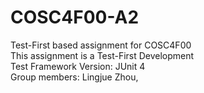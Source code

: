 # COSC4F00-A2
Test-First based assignment for COSC4F00  
This assignment is a Test-First Development  
Test Framework Version: JUnit 4  
Group members: Lingjue Zhou,   
